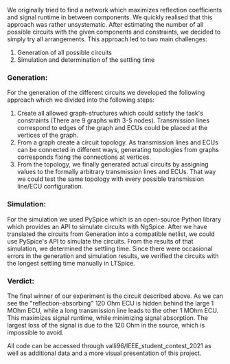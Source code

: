 
We originally tried to find a network which maximizes reflection coefficients and signal runtime in between components. We quickly realised that this approach was rather unsystematic. After estimating the number of all possible circuits with the given components and constraints, we decided to simply try all arrangements. This approach led to two main challenges:
1. Generation of all possible circuits
2. Simulation and determination of the settling time

### Generation:
For the generation of the different circuits we developed the following approach which we divided into the following steps:
1. Create all allowed graph-structures which could satisfy the task's constraints (There are 9 graphs with 3-5 nodes). Transmission lines correspond to edges of the graph and ECUs could be placed at the vertices of the graph.
2. From a graph create a circuit topology. As transmission lines and ECUs can be connected in different ways, generating topologies from graphs corresponds fixing the connections at vertices.
3. From the topology, we finally generated actual circuits by assigning values to the formally arbitrary transmission lines and ECUs. That way we could test the same topology with every possible transmission line/ECU configuration.

### Simulation:
For the simulation we used PySpice which is an open-source Python library which provides an API to simulate circuits with NgSpice. After we have translated the circuits from Generation into a compatible netlist, we could use PySpice's API to simulate the circuits. From the results of that simulation, we determined the settling time. Since there were occasional errors in the generation and simulation results, we verified the circuits with the longest settling time manually in LTSpice.

### Verdict:
The final winner of our experiment is the circuit described above. As we can see the "reflection-absorbing" 120 Ohm ECU is hidden behind the large 1 MOhm ECU, while a long transmission line leads to the other 1 MOhm ECU. This maximizes signal runtime, while minimizing signal absorption. The largest loss of the signal is due to the 120 Ohm in the source, which is impossible to avoid.

All code can be accessed through valli96/IEEE_student_contest_2021 as well as additional data and a more visual presentation of this project.
